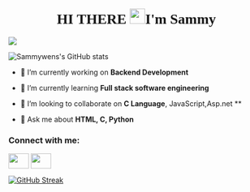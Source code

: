 <h1 style="font-family:script;" align="center"> HI THERE <img src="https://github.com/TheDudeThatCode/TheDudeThatCode/blob/master/Assets/Hi.gif" width="30px">I'm Sammy</h1>



<p><img align="center" src="https://github-readme-stats.vercel.app/api/top-langs/?username=Sammywens&layout=compact&theme=dark&hide_border=false" /></p>
<p><img align="center" src="https://github-readme-stats.vercel.app/api?username=Nightburnn&show_icons=true&include_all_commits=true&count_private=true&layout=compact&theme=dark&hide_border=false&border_radius=2&hide=contribs" 
alt="Sammywens's GitHub stats" /></p>





- 🔭 I’m currently working on **Backend Development**

- 🌱 I’m currently learning **Full stack software engineering**

- 👯 I’m looking to collaborate on **C Language**, JavaScript,Asp.net **

- 💬 Ask me about **HTML, C, Python**


</p>

<!--
**Sammywens/Sammywens** is a ✨ _special_ ✨ repository because its `README.md` (this file) appears on your GitHub profile.

Here are some ideas to get you started:

- 🔭 I’m currently working on Back-End Engineering
- 🌱 I’m currently learning Asp.net core 
- 👯 I’m looking to collaborate on C# or any Other OOPL based Projects
- 🤔 I’m looking for help with Cloud DevOps 
- 💬 Ask me about Python, JavaScript
- 📫 How to reach me: 
- ⚡ Fun fact: 
-->

<h3 align="left">Connect with me:</h3>
<p align="left">

<a href="https://www.https://www.linkedin.com/in/samuel-nwene//" target="blank"><img align="center" src="https://cdn.jsdelivr.net/npm/simple-icons@3.0.1/icons/linkedin.svg" alt="" height="30" width="40" /></a>
<a href="https://instagram.com/sammy.wens?igshid=MDM4ZDc5MmU=" target="blank"><img align="center" src="https://cdn.jsdelivr.net/npm/simple-icons@3.0.1/icons/instagram.svg" alt="" height="30" width="40" /></a>
</p>

[![GitHub Streak](http://github-readme-streak-stats.herokuapp.com?user=Sammywens&theme=blood-dark&date_format=M%20j%5B%2C%20Y%5D&mode=weekly)](https://git.io/streak-stats)

